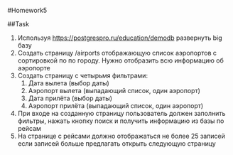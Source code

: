 #Homework5

##Task
1.	Используя https://postgrespro.ru/education/demodb развернуть big базу
2.	Создать страницу /airports отображающую список аэропортов с сортировкой по по городу.
      Нужно отобразить всю информацию об аэропорте
3.	Создать страницу с четырьмя фильтрами:
      1.	Дата вылета (выбор даты)
      2.	Аэропорт вылета (выпадающий список, один аэропорт)
      3.	Дата прилёта (выбор даты)
      4.	Аэропорт прилёта (выпадающий список, один аэропорт)
4.	При входе на созданную страницу пользователь должен заполнить фильтры,
      нажать кнопку поиск и получить информацию из базы по рейсам
5.	На странице с рейсами должно отображаться не более 25 записей если записей больше
      предлагать открыть следующую страницу